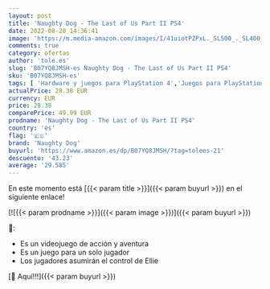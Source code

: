 ```yaml
---
layout: post
title: 'Naughty Dog - The Last of Us Part II PS4'
date: 2022-08-28 14:36:41
image: 'https://m.media-amazon.com/images/I/41uiotPZPxL._SL500_._SL400_.jpg'
comments: true
category: ofertas
author: 'tole.es'
slug: 'B07YQ8JMSH-es Naughty Dog - The Last of Us Part II PS4'
sku: 'B07YQ8JMSH-es'
tags: [ 'Hardware y juegos para PlayStation 4','Juegos para PlayStation 4','Videojuegos','naughty dog','ps4','🇪🇸', ]
actualPrice: 28.38 EUR
currency: EUR
price: 28.38
comparePrice: 49.99 EUR
prodname: 'Naughty Dog - The Last of Us Part II PS4'
country: 'es'
flag: '🇪🇸'
brand: 'Naughty Dog'
buyurl: 'https://www.amazon.es/dp/B07YQ8JMSH/?tag=tolees-21'
descuento: '43.23'
average: '29.585'
---
```


En este momento está [{{< param title >}}]({{< param buyurl >}}) en el siguiente enlace!

[![{{< param prodname >}}]({{< param image >}})]({{< param buyurl >}})

🔎:

- Es un videojuego de acción y aventura
- Es un juego para un solo jugador
- Los jugadores asumirán el control de Ellie

[🛒 Aquí!!!]({{< param buyurl >}})
